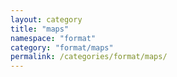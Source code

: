 ```yaml
---
layout: category
title: "maps"
namespace: "format"
category: "format/maps"
permalink: /categories/format/maps/
---
```

